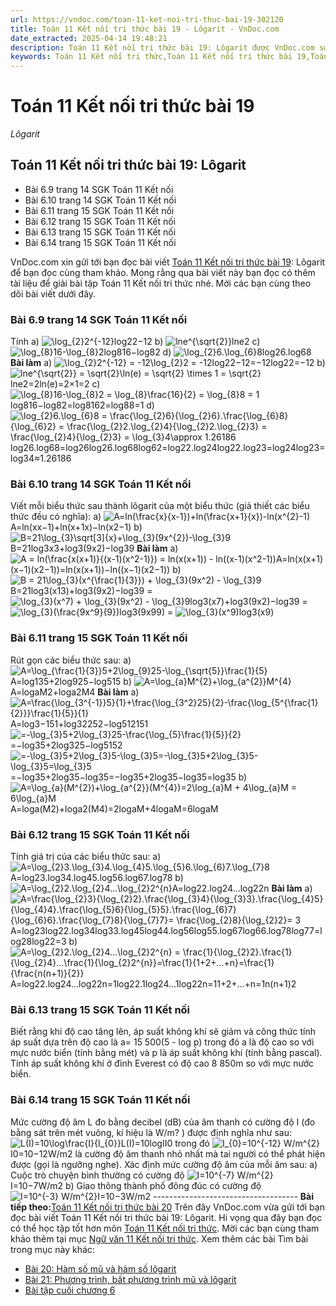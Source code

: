 ```yaml
---
url: https://vndoc.com/toan-11-ket-noi-tri-thuc-bai-19-302120
title: Toán 11 Kết nối tri thức bài 19 - Lôgarit - VnDoc.com
date_extracted: 2025-04-14 19:48:21
description: Toán 11 Kết nối tri thức bài 19: Lôgarit được VnDoc.com sưu tầm và xin gửi tới bạn đọc cùng tham khảo nhé.
keywords: Toán 11 Kết nối tri thức,Toán 11 Kết nối tri thức bài 19,Toán lớp 11 Kết nối tri thức,bài tập toán 11 Kết nối tri thức,giải sgk toán 11 Kết nối tri thức,giải toán 11 Kết nối tri thức,toán 11 KNTT,toán 11 Kết nối,toán 11,giải toán 11 Kết nối tri thức bài 19,giải toán 11 Kết nối tri thức bài 19 loogarit,Toán 11 Kết nối tri thức bài 19 Lôgarit,bài 19 Lôgarit
---
```


# Toán 11 Kết nối tri thức bài 19
 _Lôgarit_
## Toán 11 Kết nối tri thức bài 19: Lôgarit
  * Bài 6.9 trang 14 SGK Toán 11 Kết nối
  * Bài 6.10 trang 14 SGK Toán 11 Kết nối
  * Bài 6.11 trang 15 SGK Toán 11 Kết nối
  * Bài 6.12 trang 15 SGK Toán 11 Kết nối
  * Bài 6.13 trang 15 SGK Toán 11 Kết nối
  * Bài 6.14 trang 15 SGK Toán 11 Kết nối

VnDoc.com xin gửi tới bạn đọc bài viết [Toán 11 Kết nối tri thức bài 19](<https://vndoc.com/toan-11-ket-noi-tri-thuc-bai-19-302120>): Lôgarit để bạn đọc cùng tham khảo. Mong rằng qua bài viết này bạn đọc có thêm tài liệu để giải bài tập Toán 11 Kết nối tri thức nhé. Mời các bạn cùng theo dõi bài viết dưới đây.
### Bài 6.9 trang 14 SGK Toán 11 Kết nối
Tính
a\) ![\\log_{2}2^{-12}](https://i.vdoc.vn/data/image/blank.png)log2⁡2−12
b\) ![lne^{\\sqrt{2}}](https://i.vdoc.vn/data/image/blank.png)lne2
c\) ![\\log_{8}16-\\log_{8}2](https://i.vdoc.vn/data/image/blank.png)log8⁡16−log8⁡2
d\) ![\\log_{2}6.\\log_{6}8](https://i.vdoc.vn/data/image/blank.png)log2⁡6.log6⁡8
**Bài làm**
a\) ![\\log_{2}2^{-12} = -12\\log_{2}2 = -12](https://i.vdoc.vn/data/image/blank.png)log2⁡2−12=−12log2⁡2=−12
b\) ![lne^{\\sqrt{2}} = \\sqrt{2}\\ln\(e\) = \\sqrt{2} \\times 1 = \\sqrt{2}](https://i.vdoc.vn/data/image/blank.png)lne2=2ln⁡\(e\)=2×1=2
c\) ![\\log_{8}16-\\log_{8}2 = \\log_{8}\\frac{16}{2} = \\log_{8}8 = 1](https://i.vdoc.vn/data/image/blank.png)log8⁡16−log8⁡2=log8⁡162=log8⁡8=1
d\) ![\\log_{2}6.\\log_{6}8 = \\frac{\\log_{2}6}{\\log_{2}6}.\\frac{\\log_{6}8}{\\log_{6}2} = \\frac{\\log_{2}2.\\log_{2}4}{\\log_{2}2.\\log_{2}3} = \\frac{\\log_{2}4}{\\log_{2}3} = \\log_{3}4\\approx 1.26186](https://i.vdoc.vn/data/image/blank.png)log2⁡6.log6⁡8=log2⁡6log2⁡6.log6⁡8log6⁡2=log2⁡2.log2⁡4log2⁡2.log2⁡3=log2⁡4log2⁡3=log3⁡4≈1.26186
### Bài 6.10 trang 14 SGK Toán 11 Kết nối
Viết mỗi biểu thức sau thành lôgarit của một biểu thức \(giả thiết các biểu thức đều có nghĩa\):
a\) ![A=ln\(\\frac{x}{x-1}\)+ln\(\\frac{x+1}{x}\)-ln\(x^{2}-1\)](https://i.vdoc.vn/data/image/blank.png)A=ln\(xx−1\)+ln\(x+1x\)−ln\(x2−1\)
b\) ![B=21\\log_{3}\\sqrt\[3\]{x}+\\log_{3}\(9x^{2}\)-\\log_{3}9](https://i.vdoc.vn/data/image/blank.png)B=21log3⁡x3+log3⁡\(9x2\)−log3⁡9
**Bài làm**
a\) ![A = ln\(\\frac{x\(x+1\)}{\(x-1\)\(x^2-1\)}\) = ln\(x\(x+1\)\) - ln\(\(x-1\)\(x^2-1\)\)](https://i.vdoc.vn/data/image/blank.png)A=ln\(x\(x+1\)\(x−1\)\(x2−1\)\)=ln\(x\(x+1\)\)−ln\(\(x−1\)\(x2−1\)\)
b\) ![B = 21\\log_{3}\(x^{\\frac{1}{3}}\) + \\log_{3}\(9x^2\) - \\log_{3}9](https://i.vdoc.vn/data/image/blank.png)B=21log3⁡\(x13\)+log3⁡\(9x2\)−log3⁡9
=![\\log_{3}\(x^7\) + \\log_{3}\(9x^2\) - \\log_{3}9](https://i.vdoc.vn/data/image/blank.png)log3⁡\(x7\)+log3⁡\(9x2\)−log3⁡9
= ![\\log_{3}\(\\frac{9x^9}{9}\)](https://i.vdoc.vn/data/image/blank.png)log3⁡\(9x99\)
= ![\\log_{3}\(x^9\)](https://i.vdoc.vn/data/image/blank.png)log3⁡\(x9\)
### Bài 6.11 trang 15 SGK Toán 11 Kết nối
Rút gọn các biểu thức sau:
a\) ![A=\\log_{\\frac{1}{3}}5+2\\log_{9}25-\\log_{\\sqrt{5}}\\frac{1}{5}](https://i.vdoc.vn/data/image/blank.png)A=log13⁡5+2log9⁡25−log5⁡15
b\) ![A=\\log_{a}M^{2}+\\log_{a^{2}}M^{4}](https://i.vdoc.vn/data/image/blank.png)A=loga⁡M2+loga2⁡M4
**Bài làm**
a\) ![A=\\frac{\\log_{3^{-1}}5}{1}+\\frac{\\log_{3^2}25}{2}-\\frac{\\log_{5^{\\frac{1}{2}}}\\frac{1}{5}}{1}](https://i.vdoc.vn/data/image/blank.png)A=log3−1⁡51+log32⁡252−log512⁡151
![=-\\log_{3}5+2\\log_{3}25-\\frac{\\log_{5}\\frac{1}{5}}{2}](https://i.vdoc.vn/data/image/blank.png)=−log3⁡5+2log3⁡25−log5⁡152
![=-\\log_{3}5+2\\log_{3}5-\\log_{3}5=-\\log_{3}5+2\\log_{3}5-\\log_{3}5=\\log_{3}5](https://i.vdoc.vn/data/image/blank.png)=−log3⁡5+2log3⁡5−log3⁡5=−log3⁡5+2log3⁡5−log3⁡5=log3⁡5
b\) ![A=\\log_{a}\(M^{2}\)+\\log_{a^{2}}\(M^{4}\)=2\\log_{a}M + 4\\log_{a}M = 6\\log_{a}M](https://i.vdoc.vn/data/image/blank.png)A=loga⁡\(M2\)+loga2⁡\(M4\)=2loga⁡M+4loga⁡M=6loga⁡M
### Bài 6.12 trang 15 SGK Toán 11 Kết nối
Tính giá trị của các biểu thức sau:
a\) ![A=\\log_{2}3.\\log_{3}4.\\log_{4}5.\\log_{5}6.\\log_{6}7.\\log_{7}8](https://i.vdoc.vn/data/image/blank.png)A=log2⁡3.log3⁡4.log4⁡5.log5⁡6.log6⁡7.log7⁡8
b\) ![A=\\log_{2}2.\\log_{2}4...\\log_{2}2^{n}](https://i.vdoc.vn/data/image/blank.png)A=log2⁡2.log2⁡4...log2⁡2n
**Bài làm**
a\) ![A=\\frac{\\log_{2}3}{\\log_{2}2}.\\frac{\\log_{3}4}{\\log_{3}3}.\\frac{\\log_{4}5}{\\log_{4}4}.\\frac{\\log_{5}6}{\\log_{5}5}.\\frac{\\log_{6}7}{\\log_{6}6}.\\frac{\\log_{7}8}{\\log_{7}7}= \\frac{\\log_{2}8}{\\log_{2}2}= 3](https://i.vdoc.vn/data/image/blank.png)A=log2⁡3log2⁡2.log3⁡4log3⁡3.log4⁡5log4⁡4.log5⁡6log5⁡5.log6⁡7log6⁡6.log7⁡8log7⁡7=log2⁡8log2⁡2=3
b\) ![A=\\log_{2}2.\\log_{2}4...\\log_{2}2^{n} = \\frac{1}{\\log_{2}2}.\\frac{1}{\\log_{2}4}...\\frac{1}{\\log_{2}2^{n}}=\\frac{1}{1+2+...+n}=\\frac{1}{\\frac{n\(n+1\)}{2}}](https://i.vdoc.vn/data/image/blank.png)A=log2⁡2.log2⁡4...log2⁡2n=1log2⁡2.1log2⁡4...1log2⁡2n=11+2+...+n=1n\(n+1\)2
### Bài 6.13 trang 15 SGK Toán 11 Kết nối
Biết rằng khi độ cao tăng lên, áp suất không khí sẽ giảm và công thức tính áp suất dựa trên độ cao là
a= 15 500\(5 - log p\)
trong đó a là độ cao so với mực nước biển \(tính bằng mét\) và p là áp suất không khí \(tính bằng pascal\).
Tính áp suất không khí ở đỉnh Everest có độ cao 8 850m so với mực nước biển.
### Bài 6.14 trang 15 SGK Toán 11 Kết nối
Mức cường độ âm L đo bằng decibel \(dB\) của âm thanh có cường độ I \(đo bằng sát trên mét vuông, kí hiệu là W/m? \) được định nghĩa như sau:
![L\(I\)=10\\log\\frac{I}{I_{0}}](https://i.vdoc.vn/data/image/blank.png)L\(I\)=10log⁡II0
trong đó ![I_{0}=10^{-12} W/m^{2}](https://i.vdoc.vn/data/image/blank.png)I0=10−12W/m2 là cường độ âm thanh nhỏ nhất mà tai người có thể phát hiện được \(gọi là ngưỡng nghe\).
Xác định mức cường độ âm của mỗi âm sau:
a\) Cuộc trò chuyện bình thường có cường độ ![I=10^{-7} W/m^{2}](https://i.vdoc.vn/data/image/blank.png)I=10−7W/m2
b\) Giao thông thành phố đông đúc có cường độ ![I=10^{-3} W/m^{2}](https://i.vdoc.vn/data/image/blank.png)I=10−3W/m2
\------------------------------------
**Bài tiếp theo:**[Toán 11 Kết nối tri thức bài 20](<https://vndoc.com/toan-11-ket-noi-tri-thuc-bai-20-302123>)
Trên đây VnDoc.com vừa gửi tới bạn đọc bài viết Toán 11 Kết nối tri thức bài 19: Lôgarit. Hi vọng qua đây bạn đọc có thể học tập tốt hơn môn [Toán 11 Kết nối tri thức](<https://vndoc.com/toan-11-ket-noi-tri-thuc>). Mời các bạn cùng tham khảo thêm tại mục [Ngữ văn 11 Kết nối tri thức](<https://vndoc.com/ngu-van-11-ket-noi-tri-thuc>).
Xem thêm các bài Tìm bài trong mục này khác:
  * [Bài 20: Hàm số mũ và hàm số lôgarit](</toan-11-ket-noi-tri-thuc-bai-20-302123>)
  * [Bài 21: Phương trình, bất phương trình mũ và lôgarit](</toan-11-ket-noi-tri-thuc-bai-21-302229>)
  * [Bài tập cuối chương 6](</toan-11-ket-noi-tri-thuc-bai-tap-cuoi-chuong-6-302234>)

